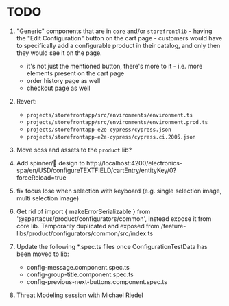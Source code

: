 # TODO

1. "Generic" components that are in `core` and/or `storefrontlib` - having the "Edit Configuration" button on the cart page - customers would have to specifically add a configurable product in their catalog, and only then they would see it on the page.

   - it's not just the mentioned button, there's more to it - i.e. more elements present on the cart page
   - order history page as well
   - checkout page as well

2. Revert:

   - `projects/storefrontapp/src/environments/environment.ts`
   - `projects/storefrontapp/src/environments/environment.prod.ts`
   - `projects/storefrontapp-e2e-cypress/cypress.json`
   - `projects/storefrontapp-e2e-cypress/cypress.ci.2005.json`

3. Move scss and assets to the `product` lib?

4. Add spinner/👻 design to http://localhost:4200/electronics-spa/en/USD/configureTEXTFIELD/cartEntry/entityKey/0?forceReload=true

5. fix focus lose when selection with keyboard (e.g. single selection image, multi selection image)

6. Get rid of import { makeErrorSerializable } from '@spartacus/product/configurators/common', instead expose it from core lib. Temporarily duplicated and exposed from /feature-libs/product/configurators/common/src/index.ts

7. Update the following *.spec.ts files once ConfigurationTestData has been moved to lib:
    - config-message.component.spec.ts
    - config-group-title.component.spec.ts
    - config-previous-next-buttons.component.spec.ts

8. Threat Modeling session with Michael Riedel
